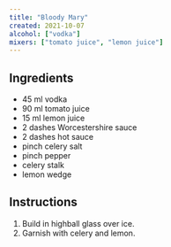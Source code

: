 ```yaml
---
title: "Bloody Mary"
created: 2021-10-07
alcohol: ["vodka"]
mixers: ["tomato juice", "lemon juice"]
---
```


## Ingredients

- 45 ml vodka
- 90 ml tomato juice
- 15 ml lemon juice
- 2 dashes Worcestershire sauce
- 2 dashes hot sauce
- pinch celery salt
- pinch pepper
- celery stalk
- lemon wedge

## Instructions

1. Build in highball glass over ice.
2. Garnish with celery and lemon.
